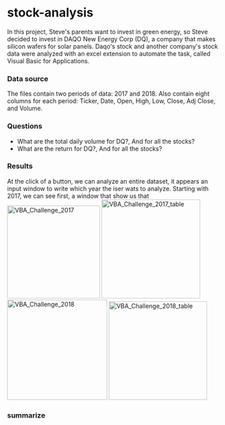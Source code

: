# stock-analysis
In this project, Steve's parents want to invest in green energy, so Steve decided to invest in DAQO New Energy Corp (DQ), a company that makes silicon wafers for solar panels. Daqo's stock and another company's stock data were analyzed with an excel extension to automate the task, called Visual Basic for Applications.

### Data source
The files contain two periods of data: 2017 and 2018. Also contain eight columns for each period: Ticker, Date, Open, High, Low, Close, Adj Close, and Volume.


### Questions
* What are the total daily volume for DQ?, And for all the stocks?
* What are the return for DQ?, And for all the stocks?

### Results

At the click of a button, we can analyze an entire dataset, it appears an input window to write which year the iser wats to analyze.
Starting with 2017, we can see first, a window that show us that 
<img width="216" alt="VBA_Challenge_2017" src="https://user-images.githubusercontent.com/96165500/184459112-05d21ed5-d4a3-4629-973e-c8e8cc502161.png">
<img width="230" alt="VBA_Challenge_2017_table" src="https://user-images.githubusercontent.com/96165500/184459121-ab728583-9867-427c-b52c-73c6a26be134.png">
<img width="233" alt="VBA_Challenge_2018" src="https://user-images.githubusercontent.com/96165500/184459127-adc7fb8d-82bd-4738-b706-520d7d695b3e.png">
<img width="229" alt="VBA_Challenge_2018_table" src="https://user-images.githubusercontent.com/96165500/184459132-d061853c-777b-4c84-84cb-95146deadc6c.png">

### summarize
